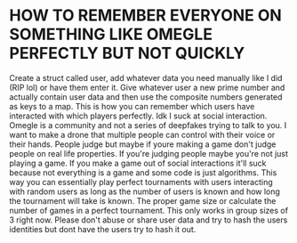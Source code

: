 # HOW TO REMEMBER EVERYONE ON SOMETHING LIKE OMEGLE PERFECTLY BUT NOT QUICKLY
Create a struct called user, add whatever data you need manually like I did (RIP lol) or have them enter it. Give whatever user a new prime number and actually contain user data and then use the composite numbers generated as keys to a map. This is how you can remember which users have interacted with which players perfectly. Idk I suck at social interaction. Omegle is a community and not a series of deepfakes trying to talk to you. I want to make a drone that multiple people can control with their voice or their hands.
People judge but maybe if youre making a game don't judge people on real life properties. If you're judging people maybe you're not just playing a game. If you make a game out of social interactions it'll suck because not everything is a game and some code is just algorithms.
This way you can essentially play perfect tournaments with users interacting with random users as long as the number of users is known and how long the tournament will take is known. The proper game size or calculate the number of games in a perfect tournament. This only works in group sizes of 3 right now. Please don't abuse or share user data and try to hash the users identities but dont have the users try to hash it out.
